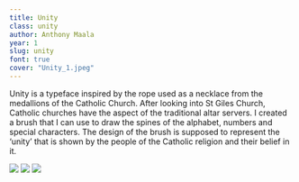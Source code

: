 ```yaml
---
title: Unity
class: unity
author: Anthony Maala
year: 1
slug: unity
font: true
cover: "Unity_1.jpeg"
---
```


Unity is a typeface inspired by the rope used as a necklace from the medallions of the Catholic Church. After looking into St Giles Church, Catholic churches have the aspect of the traditional altar servers. I created a brush that I can use to draw the spines of the alphabet, numbers and special characters. The design of the brush is supposed to represent the ‘unity’ that is shown by the people of the Catholic religion and their belief in it.

![](/images/Unity_1.jpeg)
![](/images/Unity_2.jpeg)
![](/images/Unity_3.jpeg)
